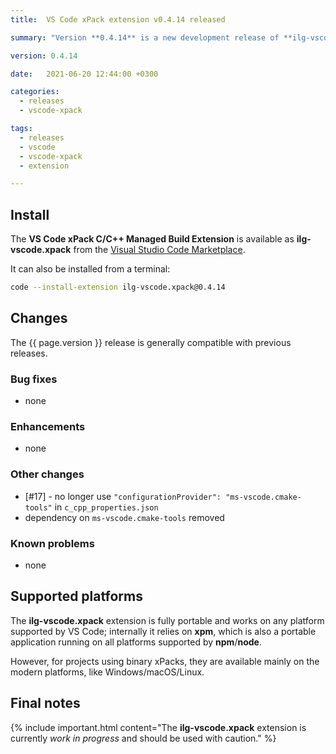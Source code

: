```yaml
---
title:  VS Code xPack extension v0.4.14 released

summary: "Version **0.4.14** is a new development release of **ilg-vscode.xpack**; it uses a new version of the liquid engine."

version: 0.4.14

date:   2021-06-20 12:44:00 +0300

categories:
  - releases
  - vscode-xpack

tags:
  - releases
  - vscode
  - vscode-xpack
  - extension

---
```


## Install

The **VS Code xPack C/C++ Managed Build Extension** is
available as **ilg-vscode.xpack** from the
[Visual Studio Code Marketplace](https://marketplace.visualstudio.com/items?itemName=ilg-vscode.xpack).

It can also be installed from a terminal:

```sh
code --install-extension ilg-vscode.xpack@0.4.14
```

## Changes

The {{ page.version }} release
is generally compatible with previous releases.

### Bug fixes

- none

### Enhancements

- none

### Other changes

- [#17] - no longer use `"configurationProvider": "ms-vscode.cmake-tools"` in `c_cpp_properties.json`
- dependency on `ms-vscode.cmake-tools` removed

### Known problems

- none

## Supported platforms

The **ilg-vscode.xpack** extension is fully portable and works on any
platform supported by VS Code; internally it relies on **xpm**, which
is also a portable application running on all platforms supported
by **npm**/**node**.

However, for projects using binary xPacks, they are available mainly
on the modern platforms, like Windows/macOS/Linux.

## Final notes

{% include important.html content="The **ilg-vscode.xpack** extension
is currently _work in progress_ and should be used with caution." %}
